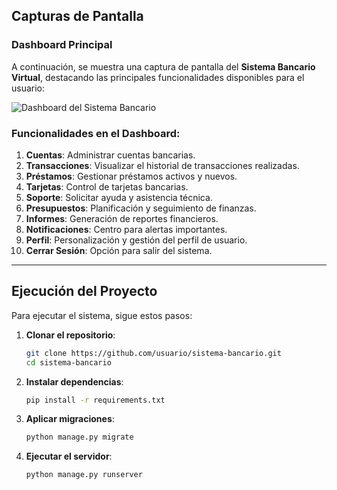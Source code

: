 ## Capturas de Pantalla

### Dashboard Principal
A continuación, se muestra una captura de pantalla del **Sistema Bancario Virtual**, destacando las principales funcionalidades disponibles para el usuario:

![Dashboard del Sistema Bancario](google.com.pe)

### Funcionalidades en el Dashboard:
1. **Cuentas**: Administrar cuentas bancarias.
2. **Transacciones**: Visualizar el historial de transacciones realizadas.
3. **Préstamos**: Gestionar préstamos activos y nuevos.
4. **Tarjetas**: Control de tarjetas bancarias.
5. **Soporte**: Solicitar ayuda y asistencia técnica.
6. **Presupuestos**: Planificación y seguimiento de finanzas.
7. **Informes**: Generación de reportes financieros.
8. **Notificaciones**: Centro para alertas importantes.
9. **Perfil**: Personalización y gestión del perfil de usuario.
10. **Cerrar Sesión**: Opción para salir del sistema.

---

## Ejecución del Proyecto
Para ejecutar el sistema, sigue estos pasos:

1. **Clonar el repositorio**:
   ```bash
   git clone https://github.com/usuario/sistema-bancario.git
   cd sistema-bancario
2. **Instalar dependencias**:
   ```bash
   pip install -r requirements.txt
3. **Aplicar migraciones**:
   ```bash
   python manage.py migrate
4. **Ejecutar el servidor**:
   ```bash
   python manage.py runserver

